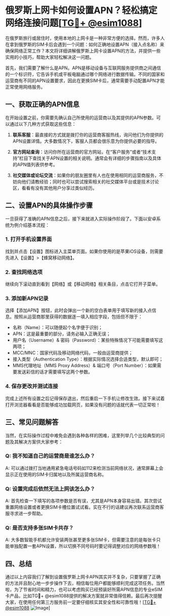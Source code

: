 # 俄罗斯上网卡如何设置APN？轻松搞定网络连接问题[[TG💪+ @esim1088](https://t.me/s/esim1088)]

在俄罗斯旅行或居住时，使用本地的上网卡是一种非常方便的选择。然而，许多人在拿到俄罗斯的SIM卡后会遇到一个问题：如何正确地设置APN（接入点名称）来确保网络正常工作？本文将详细讲解俄罗斯上网卡设置APN的方法，并提供一些实用的小技巧，帮助大家轻松解决这一问题。

首先，我们需要了解什么是APN。APN是移动设备与互联网服务提供商之间通信的一个标识符，它告诉手机或平板电脑通过哪个网络进行数据传输。不同的国家和运营商有不同的APN设置要求，因此在更换SIM卡后，通常需要手动配置APN才能正常使用网络服务。

## 一、获取正确的APN信息

在开始设置之前，你需要先确认自己所使用的运营商以及其提供的APN参数。可以通过以下几种方式获取这些信息：

1. **联系客服**：最直接的方式就是拨打你的运营商客服热线，询问他们为你提供的APN设置详情。大多数情况下，客服人员都会很乐意为你提供必要的指导。
   
2. **官方网站查询**：访问你所在运营商的官方网站，在“客户服务”或者“技术支持”栏目下查找关于APN设置的相关说明。通常会有详细的步骤指南以及具体的APN值列表供参考。

3. **社交媒体或论坛交流**：如果你的朋友圈里有人也在使用相同的运营商服务，不妨向他们请教经验；同时也可以尝试搜索相关的社交媒体平台或是技术讨论区，看看有没有其他用户分享过类似经历。

## 二、设置APN的具体操作步骤

一旦获得了准确的APN信息之后，接下来就进入实际操作阶段了。下面以安卓系统为例介绍基本流程：

### 1. 打开手机设置界面
找到并点击【设置】图标进入主菜单页面。如果你使用的是苹果iOS设备，则需要先进入【设置】>【蜂窝移动网络】。

### 2. 查找网络选项
继续向下滚动直到看到【网络】或【移动网络】相关条目，点击它打开子菜单。

### 3. 添加新APN记录
选择【添加APN】按钮，此时会弹出一个新的空白表单用于填写新的接入点信息。按照从运营商那里获得的数据逐一填入相应字段，包括但不限于：
   - 名称（Name）：可以随便起个名字便于识别；
   - APN：这是最重要的部分，请务必输入正确无误；
   - 用户名（Username）& 密码（Password）：某些特殊情况下可能需要填写这两项；
   - MCC/MNC：国家代码及移动网络代码，一般由运营商提供；
   - 接入类型（Authentication Type）：根据实际情况选择合适类型，默认即可；
   - MMS代理地址（MMS Proxy Address）& 端口号（Port Number）：如果需要发送彩信的话才需要填写这两个参数。

### 4. 保存更改并测试连接
完成上述所有设置之后记得保存退出，然后重启一下手机让修改生效。接下来试着打开浏览器看看是否能够成功加载网页，如果没有问题的话就代表一切正常啦！

## 三、常见问题解答

当然，在实际操作过程中难免会遇到各种各样的困难，这里列举几个比较典型的问题及其解决方案供大家参考：

### Q: 我不知道自己的运营商是谁怎么办？
A: 可以通过拨打当地通用紧急电话号码如112来检测当前网络状况，通常屏幕上会显示正在使用的SIM卡归属地以及所属运营商名称。

### Q: 设置完成后依然无法上网该怎么办？
A: 首先检查一下填写的各项参数是否有误，尤其是APN本身容易出错。其次尝试重置网络设置或者更换SIM卡槽位置试试看。实在不行的话建议再次联系运营商客服寻求进一步帮助。

### Q: 是否支持多张SIM卡共存？
A: 大多数智能手机都允许安装两张甚至更多张SIM卡，但需要注意的是每张卡只能单独配置一套APN设置，所以切换不同号码时要记得调整对应的网络参数哦！

## 四、总结

通过以上内容我们了解到设置俄罗斯上网卡APN其实并不复杂，只要掌握了正确的方法并且耐心地一步步操作下去，相信每位用户都能够顺利完成这项任务。当然啦，为了节省时间和精力，也可以考虑购买已经预装好所需APN信息的专业eSIM卡产品，比如TG💪+ @esim1088提供的解决方案就非常值得信赖。最后再次提醒大家，在使用任何第三方服务前一定要仔细核实其安全性和可靠性哦！[[TG💪+ @esim1088](https://t.me/s/esim1088) ![Image](https://i.postimg.cc/4NQfJmqS/Snipaste-2025-05-13-00-14-12.png)]